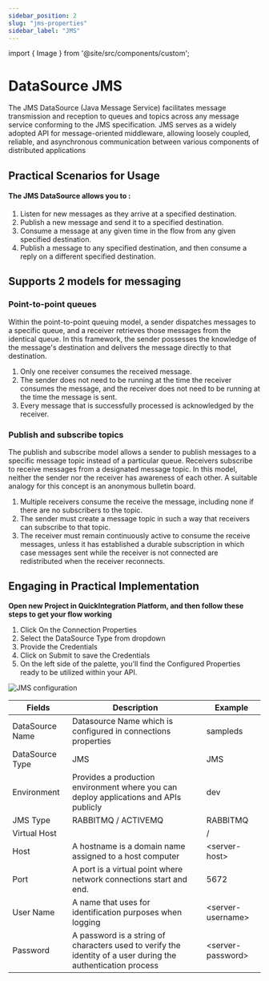 ```yaml
---
sidebar_position: 2
slug: "jms-properties"
sidebar_label: "JMS"
---
```


import { Image } from '@site/src/components/custom';

# DataSource JMS 

The JMS DataSource (Java Message Service) facilitates message transmission and reception to queues and topics across any message service conforming to the JMS specification. JMS serves as a widely adopted API for message-oriented middleware, allowing loosely coupled, reliable, and asynchronous communication between various components of distributed applications

## Practical Scenarios for Usage
#### The JMS DataSource allows you to :

1) Listen for new messages as they arrive at a specified destination.
2) Publish a new message and send it to a specified destination.
3) Consume a message at any given time in the flow from any given specified destination.
4) Publish a message to any specified destination, and then consume a reply on a different specified destination.

## Supports 2 models for messaging

### Point-to-point queues

Within the point-to-point queuing model, a sender dispatches messages to a specific queue, and a receiver retrieves those messages from the identical queue. In this framework, the sender possesses the knowledge of the message's destination and delivers the message directly to that destination.

1) Only one receiver consumes the received message.
2) The sender does not need to be running at the time the receiver consumes the message, and the receiver does not need to be running at the time the message is sent.
3) Every message that is successfully processed is acknowledged by the receiver.

### Publish and subscribe topics

The publish and subscribe model allows a sender to publish messages to a specific message topic instead of a particular queue. Receivers subscribe to receive messages from a designated message topic. In this model, neither the sender nor the receiver has awareness of each other. A suitable analogy for this concept is an anonymous bulletin board.

1) Multiple receivers consume the receive the message, including none if there are no subscribers to the topic.
2) The sender must create a message topic in such a way that receivers can subscribe to that topic.
3) The receiver must remain continuously active to consume the receive messages, unless it has established a durable subscription in which case messages sent while the receiver is not connected are redistributed when the receiver reconnects.

## Engaging in Practical Implementation

**Open new Project in QuickIntegration Platform, and then follow these steps to get your flow working**

1) Click On the Connection Properties
2) Select the DataSource Type from dropdown
3) Provide the Credentials 
4) Click on Submit to save the Credentials
5) On the left side of the palette, you'll find the Configured Properties ready to be utilized within your API.

<Image cls="border mb-2" src="/img/Core Development/Connection properties/jms.png" alt="JMS configuration" />

<table>
    <thead>
        <tr>
            <th>Fields</th>
            <th>Description</th>
            <th>Example</th>
        </tr>
    </thead>
    <tbody>
        <tr>
            <td>DataSource Name</td>
            <td>Datasource Name which is configured in connections properties</td>
            <td>sampleds</td>
        </tr>
        <tr>
            <td>DataSource Type</td>
            <td>JMS</td>
            <td>JMS</td>
        </tr>
        <tr>
            <td>Environment</td>
            <td>Provides a production environment where you can deploy applications and APIs publicly</td>
            <td>dev</td>
        </tr>
        <tr>
            <td>JMS Type</td>
            <td>RABBITMQ / ACTIVEMQ</td>
            <td>RABBITMQ</td>
        </tr>
        <tr>
            <td>Virtual Host</td>
            <td></td>
            <td>/</td>
        </tr>
        <tr>
            <td>Host</td>
            <td>A hostname is a domain name assigned to a host computer</td>
            <td>&lt;server-host&gt;</td>
        </tr>
        <tr>
            <td>Port</td>
            <td>A port is a virtual point where network connections start and end.</td>
            <td>5672</td>
        </tr>
        <tr>
            <td>User Name</td>
            <td>A name that uses for identification purposes when logging </td>
            <td>&lt;server-username&gt;</td>
        </tr>
        <tr>
            <td>Password</td>
            <td>A password is a string of characters used to verify the identity of a user during the authentication process</td>
            <td>&lt;server-password&gt;</td>
        </tr>
    </tbody>
</table>